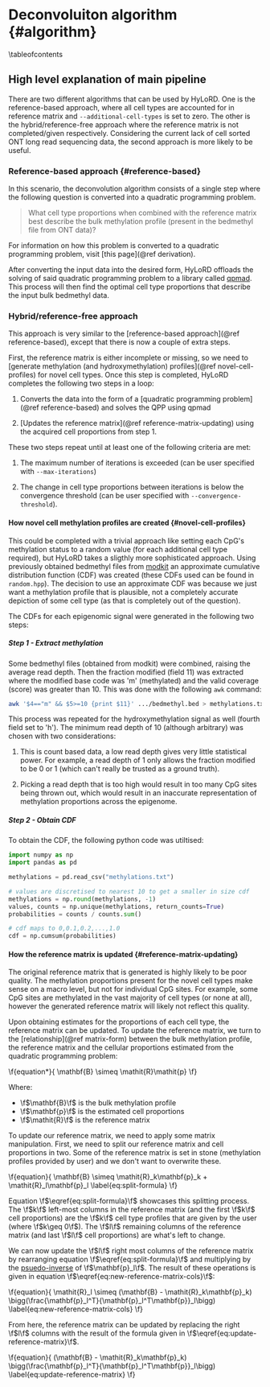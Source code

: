 # Deconvoluiton algorithm {#algorithm}
\tableofcontents

## High level explanation of main pipeline

There are two different algorithms that can be used by HyLoRD. One is the
reference-based approach, where all cell types are accounted for in reference
matrix and `--additional-cell-types` is set to zero. The other is the
hybrid/reference-free approach where the reference matrix is not
completed/given respectively. Considering the current lack of cell sorted ONT
long read sequencing data, the second approach is more likely to be useful.

### Reference-based approach {#reference-based}

In this scenario, the deconvolution algorithm consists of a single step where
the following question is converted into a quadratic programming problem.

> What cell type proportions when combined with the reference matrix best
> describe the bulk methylation profile (present in the bedmethyl file from ONT
> data)?

For information on how this problem is converted to a quadratic programming
problem, visit [this page](@ref derivation).

After converting the input data into the desired form, HyLoRD offloads the
solving of said quadratic programming problem to a library called
[qpmad](https://github.com/asherikov/qpmad). This process will then find the
optimal cell type proportions that describe the input bulk bedmethyl data.

### Hybrid/reference-free approach

This approach is very similar to the 
[reference-based approach](@ref reference-based), except that there is now
a couple of extra steps.

First, the reference matrix is either incomplete or missing, so we need to
[generate methylation (and hydroxymethylation) profiles](@ref novel-cell-profiles)
for novel cell types. Once this step is completed, HyLoRD completes the
following two steps in a loop:

1) Converts the data into the form of a 
[quadratic programming problem](@ref reference-based) and solves the QPP using
qpmad

2) [Updates the reference matrix](@ref reference-matrix-updating) using the
acquired cell proportions from step 1.

These two steps repeat until at least one of the following criteria are met:

1) The maximum number of iterations is exceeded (can be user specified with
`--max-iterations`)

2) The change in cell type proportions between iterations is below the
convergence threshold (can be user specified with `--convergence-threshold`).

#### How novel cell methylation profiles are created {#novel-cell-profiles}

This could be completed with a trivial approach like setting each CpG's
methylation status to a random value (for each additional cell type required),
but HyLoRD takes a sligthly more sophisticated approach. Using previously
obtained bedmethyl files from [modkit](https://github.com/nanoporetech/modkit)
an approximate cumulative distribution function (CDF) was created (these CDFs
used can be found in `random.hpp`). The decision to use an approximate CDF was
because we just want a methylation profile that is plausible, not a completely
accurate depiction of some cell type (as that is completely out of the
question).

The CDFs for each epigenomic signal were generated in the following two steps:

##### Step 1 - Extract methylation

Some bedmethyl files (obtained from modkit) were combined, raising
the average read depth. Then the fraction modified (field 11) was extracted
where the modified base code was 'm' (methylated) and the valid coverage
(score) was greater than 10. This was done with the following `awk` command:

```sh
awk '$4=="m" && $5>=10 {print $11}' .../bedmethyl.bed > methylations.txt
```

This process was repeated for the hydroxymethylation signal as well (fourth
field set to 'h'). The minimum read depth of 10 (although arbitrary) was chosen
with two considerations:

1) This is count based data, a low read depth gives very little statistical
power. For example, a read depth of 1 only allows the fraction modified to be 0
or 1 (which can't really be trusted as a ground truth).

2) Picking a read depth that is too high would result in too many CpG sites
being thrown out, which would result in an inaccurate representation of
methylation proportions across the epigenome.

##### Step 2 - Obtain CDF

To obtain the CDF, the following python code was utiltised:

```python
import numpy as np
import pandas as pd

methylations = pd.read_csv("methylations.txt")

# values are discretised to nearest 10 to get a smaller in size cdf
methylations = np.round(methylations, -1) 
values, counts = np.unique(methylations, return_counts=True)
probabilities = counts / counts.sum()

# cdf maps to 0,0.1,0.2,...,1.0
cdf = np.cumsum(probabilities)
```

#### How the reference matrix is updated {#reference-matrix-updating}

The original reference matrix that is generated is highly likely to be poor
quality. The methylation proportions present for the novel cell types make
sense on a macro level, but not for individual CpG sites. For example, some
CpG sites are methylated in the vast majority of cell types (or none at all),
however the generated reference matrix will likely not reflect this quality.

Upon obtaining estimates for the proportions of each cell type, the reference
matrix can be updated. To update the reference matrix, we turn to the
[relationship](@ref matrix-form) between the bulk methylation profile, the
reference matrix and the cellular proportions estimated from the quadratic
programming problem:

\f{equation*}{
    \mathbf{B} \simeq \mathit{R}\mathit{p}
\f}

Where: 

- \f$\mathbf{B}\f$ is the bulk methylation profile
- \f$\mathbf{p}\f$ is the estimated cell proportions
- \f$\mathit{R}\f$ is the reference matrix

To update our reference matrix, we need to apply some matrix manipulation.
First, we need to split our reference matrix and cell proportions in two. Some
of the reference matrix is set in stone (methylation profiles provided by user)
and we don't want to overwrite these.

\f{equation}{
    \mathbf{B} \simeq \mathit{R}_k\mathbf{p}_k + \mathit{R}_l\mathbf{p}_l
    \label{eq:split-formula}
\f}

Equation \f$\eqref{eq:split-formula}\f$ showcases this splitting process. The
\f$k\f$ left-most columns  in the reference matrix (and the first \f$k\f$ cell
proportions) are the \f$k\f$ cell type profiles that are given by the user
(where \f$k\geq 0\f$). The \f$l\f$ remaining columns of the reference matrix
(and last \f$l\f$ cell proportions) are what's left to change.

We can now update the \f$l\f$ right most columns of the reference matrix by
rearranging equation \f$\eqref{eq:split-formula}\f$ and multiplying by the
[psuedo-inverse](https://en.wikipedia.org/wiki/Moore–Penrose_inverse) of
\f$\mathbf{p}_l\f$. The result of these operations is given in equation
\f$\eqref{eq:new-reference-matrix-cols}\f$:

\f{equation}{
    \mathit{R}_l \simeq (\mathbf{B} - \mathit{R}_k\mathbf{p}_k)
        \bigg(\frac{\mathbf{p}_l^T}{\mathbf{p}_l^T\mathbf{p}}_l\bigg)
    \label{eq:new-reference-matrix-cols}
\f}

From here, the reference matrix can be updated by replacing the right \f$l\f$
columns with the result of the formula given in
\f$\eqref{eq:update-reference-matrix}\f$.


\f{equation}{
    (\mathbf{B} - \mathit{R}_k\mathbf{p}_k)
        \bigg(\frac{\mathbf{p}_l^T}{\mathbf{p}_l^T\mathbf{p}}_l\bigg)
    \label{eq:update-reference-matrix}
\f}

